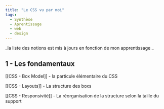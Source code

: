 ```yaml
---
title: "Le CSS vu par moi"
tags:
  - Synthèse
  - Aprentissage
  - web
  - design
---
```


_la liste des notions est mis à jours en fonction de mon apprentissage _
## 1 - Les fondamentaux

[[CSS - Box Model]] - la particule élémentaire du CSS

[[CSS - Layouts]] - La structure des boxs

[[CSS - Responsivité]] - La réorganisation de la structure selon la taille du support






